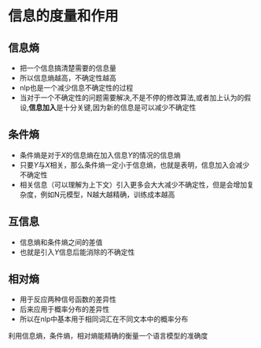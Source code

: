 # 信息的度量和作用
## 信息熵
+ 把一个信息搞清楚需要的信息量
+ 所以信息熵越高，不确定性越高
+ nlp也是一个减少信息不确定性的过程
+ 当对于一个不确定性的问题需要解决,不是不停的修改算法,或者加上认为的假设,**信息加入**是十分关键,因为新的信息是可以减少不确定性

## 条件熵
+ 条件熵是对于$X$的信息熵在加入信息$Y$的情况的信息熵
+ 只要$Y$与$X$相关，那么条件熵一定小于信息熵，也就是表明，信息加入会减少不确定性
+ 相关信息（可以理解为上下文）引入更多会大大减少不确定性，但是会增加复杂度，例如N元模型，N越大越精确，训练成本越高

## 互信息

+ 信息熵和条件熵之间的差值
+ 也就是引入$Y$信息后能消除的不确定性

## 相对熵

+ 用于反应两种信号函数的差异性
+ 后来应用于概率分布的差异性
+ 所以在nlp中基本用于相同词汇在不同文本中的概率分布

利用信息熵，条件熵，相对熵能精确的衡量一个语言模型的准确度